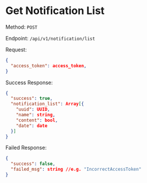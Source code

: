 # Get Notification List

Method: `POST`

Endpoint: `/api/v1/notification/list`

Request:

```json
{
  "access_token": access_token,
}
```

Success Response:

```json
{
  "success": true,
  "notification_list": Array[{
    "uuid": UUID,
    "name": string,
    "content": bool,
    "date": date
  }]
}
```

Failed Response:

```json
{
  "success": false,
  "failed_msg": string //e.g. "IncorrectAccessToken"
}
```

